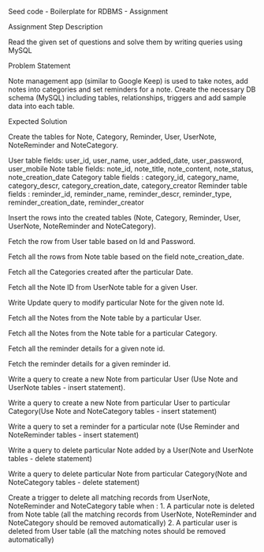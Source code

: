 Seed code - Boilerplate for RDBMS - Assignment


Assignment Step Description

Read the given set of questions and solve them by writing queries using MySQL


Problem Statement

Note management app (similar to Google Keep) is used to take notes, add notes into categories and set reminders for a note. Create the necessary DB schema (MySQL) including
tables, relationships, triggers and add sample data into each table.


Expected Solution

Create the tables for Note, Category, Reminder, User, UserNote, NoteReminder and NoteCategory.

User table fields: user_id, user_name, user_added_date, user_password, user_mobile
Note table fields: note_id, note_title, note_content, note_status, note_creation_date
Category table fields : category_id, category_name, category_descr, category_creation_date, category_creator
Reminder table fields : reminder_id, reminder_name, reminder_descr, reminder_type, reminder_creation_date, reminder_creator

Insert the rows into the created tables (Note, Category, Reminder, User, UserNote, NoteReminder and NoteCategory).

Fetch the row from User table based on Id and Password.

Fetch all the rows from Note table based on the field note_creation_date.

Fetch all the Categories created after the particular Date.

Fetch all the Note ID from UserNote table for a given User.

Write Update query to modify particular Note for the given note Id.

Fetch all the Notes from the Note table by a particular User.

Fetch all the Notes from the Note table for a particular Category.

Fetch all the reminder details for a given note id.

Fetch the reminder details for a given reminder id.

Write a query to create a new Note from particular User (Use Note and UserNote tables - insert statement).

Write a query to create a new Note from particular User to particular Category(Use Note and NoteCategory tables - insert statement)

Write a query to set a reminder for a particular note (Use Reminder and NoteReminder tables - insert statement)

Write a query to delete particular Note added by a User(Note and UserNote tables - delete statement)

Write a query to delete particular Note from particular Category(Note and NoteCategory tables - delete statement)

Create a trigger to delete all matching records from UserNote, NoteReminder and NoteCategory table when :
    1. A particular note is deleted from Note table (all the matching records from UserNote, NoteReminder and NoteCategory should be removed automatically) 
    2. A particular user is deleted from User table (all the matching notes should be removed automatically)

